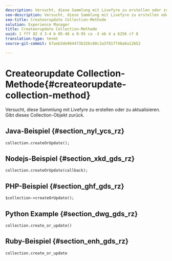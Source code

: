 ```yaml
---
description: Versucht, diese Sammlung mit Livefyre zu erstellen oder zu aktualisieren. Gibt dieses Collection-Objekt zurück.
seo-description: Versucht, diese Sammlung mit Livefyre zu erstellen oder zu aktualisieren. Gibt dieses Collection-Objekt zurück.
seo-title: Createorupdate Collection-Methode
solution: Experience Manager
title: Createorupdate Collection-Methode
uuid: 1 fff 82 d 3-4 b 05-46 a 0-95 ca -3 eb 4 a 6256 cf 8
translation-type: tm+mt
source-git-commit: 67aeb3de964473b326c88c3a3f81ff48a6a12652

---
```



# Createorupdate Collection-Methode{#createorupdate-collection-method}

Versucht, diese Sammlung mit Livefyre zu erstellen oder zu aktualisieren. Gibt dieses Collection-Objekt zurück.

## Java-Beispiel {#section_nyl_ycs_rz}

```
collection.createOrUpdate(); 
```

## Nodejs-Beispiel {#section_xkd_gds_rz}

```
collection.createOrUpdate(callback); 
```

## PHP-Beispiel {#section_ghf_gds_rz}

```
$collection->createOrUpdate();
```

## Python Example {#section_dwg_gds_rz}

```
collection.create_or_update() 
```

## Ruby-Beispiel {#section_enh_gds_rz}

```
collection.create_or_update 
```

